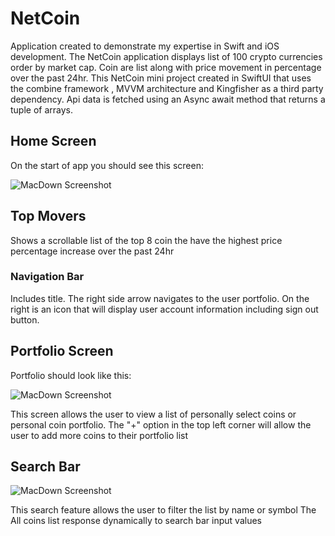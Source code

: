 # NetCoin

Application created to demonstrate my expertise in Swift and iOS development. 
The NetCoin application displays list of 100 crypto currencies order by market cap. Coin are list along with price movement in percentage over the past 24hr.
This NetCoin mini project created in SwiftUI that uses the combine framework , MVVM architecture and Kingfisher as a third party dependency.
Api data is fetched using an Async await method that returns a tuple of arrays.


## Home Screen
On the start of app you should see this screen:

![MacDown Screenshot](https://snipboard.io/DwTXqH.jpg)

## Top Movers 
Shows a scrollable list of the top 8 coin the have the highest price percentage increase over the past 24hr

### Navigation Bar
Includes title. The right side arrow navigates to the user portfolio.
On the right is an icon that will display user account information including sign out button.


## Portfolio Screen
Portfolio should look like this: 

![MacDown Screenshot](https://snipboard.io/7o0Q4T.jpg)

This screen allows the user to view a list of personally select coins or personal coin portfolio.
The "+" option in the top left corner will allow the user to add more coins to their portfolio list

## Search Bar

![MacDown Screenshot](https://snipboard.io/dXLgcS.jpg)

This search feature allows the user to filter the list by name or symbol
The All coins list response dynamically to search bar input values
